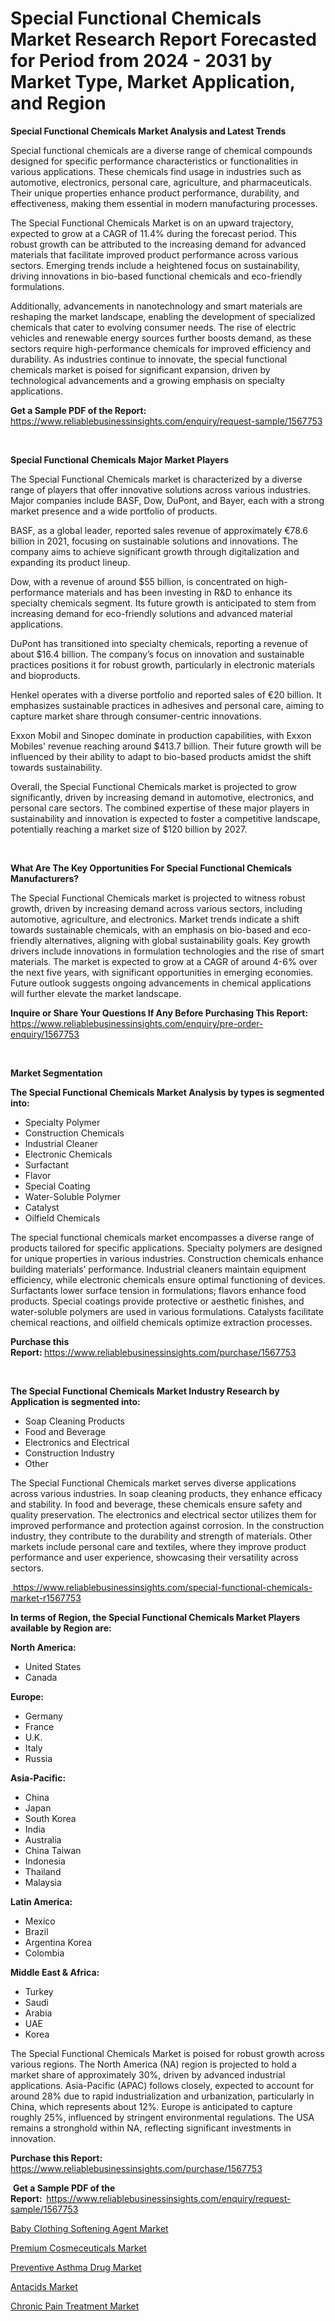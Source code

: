 <p><h1>Special Functional Chemicals Market Research Report Forecasted for Period from 2024 -  2031 by Market Type, Market Application, and Region</h1></p><p><strong>Special Functional Chemicals Market Analysis and Latest Trends</strong></p>
<p><p>Special functional chemicals are a diverse range of chemical compounds designed for specific performance characteristics or functionalities in various applications. These chemicals find usage in industries such as automotive, electronics, personal care, agriculture, and pharmaceuticals. Their unique properties enhance product performance, durability, and effectiveness, making them essential in modern manufacturing processes.</p><p>The Special Functional Chemicals Market is on an upward trajectory, expected to grow at a CAGR of 11.4% during the forecast period. This robust growth can be attributed to the increasing demand for advanced materials that facilitate improved product performance across various sectors. Emerging trends include a heightened focus on sustainability, driving innovations in bio-based functional chemicals and eco-friendly formulations. </p><p>Additionally, advancements in nanotechnology and smart materials are reshaping the market landscape, enabling the development of specialized chemicals that cater to evolving consumer needs. The rise of electric vehicles and renewable energy sources further boosts demand, as these sectors require high-performance chemicals for improved efficiency and durability. As industries continue to innovate, the special functional chemicals market is poised for significant expansion, driven by technological advancements and a growing emphasis on specialty applications.</p></p>
<p><strong>Get a Sample PDF of the Report:&nbsp;</strong> <a href="https://www.reliablebusinessinsights.com/enquiry/request-sample/1567753">https://www.reliablebusinessinsights.com/enquiry/request-sample/1567753</a></p>
<p>&nbsp;</p>
<p><strong>Special Functional Chemicals Major Market Players</strong></p>
<p><p>The Special Functional Chemicals market is characterized by a diverse range of players that offer innovative solutions across various industries. Major companies include BASF, Dow, DuPont, and Bayer, each with a strong market presence and a wide portfolio of products. </p><p>BASF, as a global leader, reported sales revenue of approximately €78.6 billion in 2021, focusing on sustainable solutions and innovations. The company aims to achieve significant growth through digitalization and expanding its product lineup.</p><p>Dow, with a revenue of around $55 billion, is concentrated on high-performance materials and has been investing in R&D to enhance its specialty chemicals segment. Its future growth is anticipated to stem from increasing demand for eco-friendly solutions and advanced material applications.</p><p>DuPont has transitioned into specialty chemicals, reporting a revenue of about $16.4 billion. The company’s focus on innovation and sustainable practices positions it for robust growth, particularly in electronic materials and bioproducts.</p><p>Henkel operates with a diverse portfolio and reported sales of €20 billion. It emphasizes sustainable practices in adhesives and personal care, aiming to capture market share through consumer-centric innovations.</p><p>Exxon Mobil and Sinopec dominate in production capabilities, with Exxon Mobiles' revenue reaching around $413.7 billion. Their future growth will be influenced by their ability to adapt to bio-based products amidst the shift towards sustainability.</p><p>Overall, the Special Functional Chemicals market is projected to grow significantly, driven by increasing demand in automotive, electronics, and personal care sectors. The combined expertise of these major players in sustainability and innovation is expected to foster a competitive landscape, potentially reaching a market size of $120 billion by 2027.</p></p>
<p>&nbsp;</p>
<p><strong>What Are The Key Opportunities For Special Functional Chemicals Manufacturers?</strong></p>
<p><p>The Special Functional Chemicals market is projected to witness robust growth, driven by increasing demand across various sectors, including automotive, agriculture, and electronics. Market trends indicate a shift towards sustainable chemicals, with an emphasis on bio-based and eco-friendly alternatives, aligning with global sustainability goals. Key growth drivers include innovations in formulation technologies and the rise of smart materials. The market is expected to grow at a CAGR of around 4-6% over the next five years, with significant opportunities in emerging economies. Future outlook suggests ongoing advancements in chemical applications will further elevate the market landscape.</p></p>
<p><strong>Inquire or Share Your Questions If Any Before Purchasing This Report:</strong> <a href="https://www.reliablebusinessinsights.com/enquiry/pre-order-enquiry/1567753">https://www.reliablebusinessinsights.com/enquiry/pre-order-enquiry/1567753</a></p>
<p>&nbsp;</p>
<p><strong>Market Segmentation</strong></p>
<p><strong>The Special Functional Chemicals Market Analysis by types is segmented into:</strong></p>
<p><ul><li>Specialty Polymer</li><li>Construction Chemicals</li><li>Industrial Cleaner</li><li>Electronic Chemicals</li><li>Surfactant</li><li>Flavor</li><li>Special Coating</li><li>Water-Soluble Polymer</li><li>Catalyst</li><li>Oilfield Chemicals</li></ul></p>
<p><p>The special functional chemicals market encompasses a diverse range of products tailored for specific applications. Specialty polymers are designed for unique properties in various industries. Construction chemicals enhance building materials’ performance. Industrial cleaners maintain equipment efficiency, while electronic chemicals ensure optimal functioning of devices. Surfactants lower surface tension in formulations; flavors enhance food products. Special coatings provide protective or aesthetic finishes, and water-soluble polymers are used in various formulations. Catalysts facilitate chemical reactions, and oilfield chemicals optimize extraction processes.</p></p>
<p><strong>Purchase this Report:&nbsp;</strong><a href="https://www.reliablebusinessinsights.com/purchase/1567753">https://www.reliablebusinessinsights.com/purchase/1567753</a></p>
<p>&nbsp;</p>
<p><strong>The Special Functional Chemicals Market Industry Research by Application is segmented into:</strong></p>
<p><ul><li>Soap Cleaning Products</li><li>Food and Beverage</li><li>Electronics and Electrical</li><li>Construction Industry</li><li>Other</li></ul></p>
<p><p>The Special Functional Chemicals market serves diverse applications across various industries. In soap cleaning products, they enhance efficacy and stability. In food and beverage, these chemicals ensure safety and quality preservation. The electronics and electrical sector utilizes them for improved performance and protection against corrosion. In the construction industry, they contribute to the durability and strength of materials. Other markets include personal care and textiles, where they improve product performance and user experience, showcasing their versatility across sectors.</p></p>
<p><a href="https://www.reliablebusinessinsights.com/special-functional-chemicals-market-r1567753">&nbsp;https://www.reliablebusinessinsights.com/special-functional-chemicals-market-r1567753</a></p>
<p><strong>In terms of Region, the Special Functional Chemicals Market Players available by Region are:</strong></p>
<p>
    <p> <strong> North America: </strong>
        <ul>
            <li>United States</li>
            <li>Canada</li>
        </ul>
        </p> 
    <p> <strong> Europe: </strong>
        <ul>
            <li>Germany</li>
            <li>France</li>
            <li>U.K.</li>
            <li>Italy</li>
            <li>Russia</li>
        </ul>
        </p> 
    <p> <strong> Asia-Pacific: </strong>
        <ul>
            <li>China</li>
            <li>Japan</li>
            <li>South Korea</li>
            <li>India</li>
            <li>Australia</li>
            <li>China Taiwan</li>
            <li>Indonesia</li>
            <li>Thailand</li>
            <li>Malaysia</li>
        </ul>
        </p> 
    <p> <strong> Latin America: </strong>
        <ul>
            <li>Mexico</li>
            <li>Brazil</li>
            <li>Argentina Korea</li>
            <li>Colombia</li>
        </ul>
        </p> 
    <p> <strong> Middle East & Africa: </strong>
        <ul>
            <li>Turkey</li>
            <li>Saudi</li>
            <li>Arabia</li>
            <li>UAE</li>
            <li>Korea</li>
        </ul>
    </p>
    </p>
<p><p>The Special Functional Chemicals Market is poised for robust growth across various regions. The North America (NA) region is projected to hold a market share of approximately 30%, driven by advanced industrial applications. Asia-Pacific (APAC) follows closely, expected to account for around 28% due to rapid industrialization and urbanization, particularly in China, which represents about 12%. Europe is anticipated to capture roughly 25%, influenced by stringent environmental regulations. The USA remains a stronghold within NA, reflecting significant investments in innovation.</p></p>
<p><strong>Purchase this Report: </strong><a href="https://www.reliablebusinessinsights.com/purchase/1567753">https://www.reliablebusinessinsights.com/purchase/1567753</a></p>
<p>&nbsp;<strong>Get a Sample PDF of the Report:&nbsp;&nbsp;</strong><a href="https://www.reliablebusinessinsights.com/enquiry/request-sample/1567753">https://www.reliablebusinessinsights.com/enquiry/request-sample/1567753</a></p>
<p><strong></strong></p>
<p><p><a href="https://github.com/AnnDiaz698/Market-Research-Report-List-1/blob/main/baby-clothing-softening-agent-market.md">Baby Clothing Softening Agent Market</a></p><p><a href="https://medium.com/@ridleydamion/premium-cosmeceuticals-market-a-global-and-regional-analysis-focus-on-region-country-level-6c892fa52c5a">Premium Cosmeceuticals Market</a></p><p><a href="https://medium.com/@ridleydamion/preventive-asthma-drug-market-forecasts-market-trends-and-impact-analysis-2024-2031-b4d5f2e94302">Preventive Asthma Drug Market</a></p><p><a href="https://www.linkedin.com/pulse/how-regions-adapting-antacids-market-global-trends-hcr5e">Antacids Market</a></p><p><a href="https://www.linkedin.com/pulse/how-chronic-pain-treatment-market-changing-from-2024-2031-tktve">Chronic Pain Treatment Market</a></p></p>